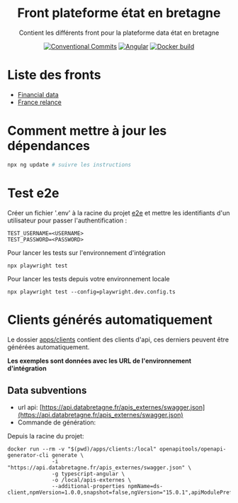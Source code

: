 <h1 align="center" style="border-bottom: none">
    <div>
        Front plateforme état en bretagne
    </div>
</h1>

<p align="center">
    Contient les différents front pour la plateforme data état en bretagne<br/>
</p>

<div align="center">
 
[![Conventional Commits](https://img.shields.io/badge/Conventional%20Commits-1.0.0-green.svg)](https://conventionalcommits.org)
[![Angular](https://img.shields.io/badge/angular-15-blue)](https://angular.io/)
[![Docker build](https://img.shields.io/badge/docker-automated-informational)](https://docs.docker.com/compose/)

</div>


# Liste des fronts

* [Financial data](./apps/financial-data/README.md)
* [France relance](./apps/france-relance/README.md)

## 

# Comment mettre à jour les dépendances

```bash
npx ng update # suivre les instructions
```

# Test e2e

Créer un fichier '.env' à la racine du projet [e2e](./e2e) et mettre les identifiants d'un utilisateur pour passer l'authentification :  

```
TEST_USERNAME=<USERNAME>
TEST_PASSWORD=<PASSWORD>
```

Pour lancer les tests sur l'environnement d'intégration
```
npx playwright test
```

Pour lancer les tests depuis votre environnement locale
```
npx playwright test --config=playwright.dev.config.ts
```

# Clients générés automatiquement

Le dossier [apps/clients](./apps/clients/) contient des clients d'api, ces derniers peuvent être générées automatiquement.

**Les exemples sont données avec les URL de l'environnement d'intégration**

## Data subventions

 - url api: [https://api.databretagne.fr/apis_externes/swagger.json](https://api.databretagne.fr/apis_externes/swagger.json)
 - Commande de génération:

Depuis la racine du projet: 
```
docker run --rm -v "$(pwd)/apps/clients:/local" openapitools/openapi-generator-cli generate \
              -i "https://api.databretagne.fr/apis_externes/swagger.json" \
              -g typescript-angular \
              -o /local/apis-externes \
              --additional-properties npmName=ds-client,npmVersion=1.0.0,snapshot=false,ngVersion="15.0.1",apiModulePrefix=ae,configurationPrefix=ae
```
